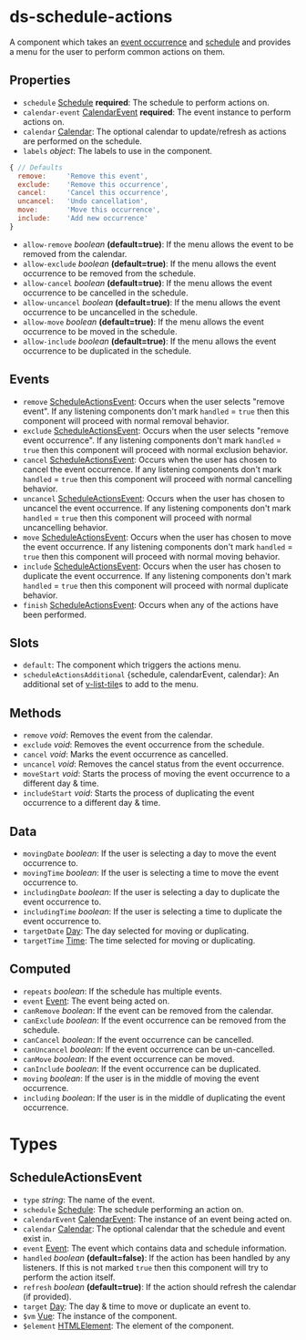 # ds-schedule-actions

A component which takes an [event occurrence](dayspan.md#calendarevent) and [schedule](dayspan.md#schedule) and provides a menu for the user to perform common actions on them.

## Properties
- `schedule` [Schedule](dayspan.md#schedule) **required**: The schedule to perform actions on.
- `calendar-event` [CalendarEvent](dayspan.md#calendarevent) **required**: The event instance to perform actions on.
- `calendar` [Calendar](dayspan.md#calendar): The optional calendar to update/refresh as actions are performed on the schedule.
- `labels` *object*: The labels to use in the component.
```javascript
{ // Defaults
  remove:     'Remove this event',
  exclude:    'Remove this occurrence',
  cancel:     'Cancel this occurrence',
  uncancel:   'Undo cancellation',
  move:       'Move this occurrence',
  include:    'Add new occurrence'
}
```
- `allow-remove` *boolean* **(default=true)**: If the menu allows the event to be removed from the calendar.
- `allow-exclude` *boolean* **(default=true)**: If the menu allows the event occurrence to be removed from the schedule.
- `allow-cancel` *boolean* **(default=true)**: If the menu allows the event occurrence to be cancelled in the schedule.
- `allow-uncancel` *boolean* **(default=true)**: If the menu allows the event occurrence to be uncancelled in the schedule.
- `allow-move` *boolean* **(default=true)**: If the menu allows the event occurrence to be moved in the schedule.
- `allow-include` *boolean* **(default=true)**: If the menu allows the event occurrence to be duplicated in the schedule.

## Events
- `remove` [ScheduleActionsEvent](#scheduleactionsevent): Occurs when the user selects "remove event". If any listening components don't mark `handled` = `true` then this component will proceed with normal removal behavior.
- `exclude` [ScheduleActionsEvent](#scheduleactionsevent): Occurs when the user selects "remove event occurrence". If any listening components don't mark `handled` = `true` then this component will proceed with normal exclusion behavior.
- `cancel` [ScheduleActionsEvent](#scheduleactionsevent): Occurs when the user has chosen to cancel the event occurrence. If any listening components don't mark `handled` = `true` then this component will proceed with normal cancelling behavior.
- `uncancel` [ScheduleActionsEvent](#scheduleactionsevent): Occurs when the user has chosen to uncancel the event occurrence. If any listening components don't mark `handled` = `true` then this component will proceed with normal uncancelling behavior.
- `move` [ScheduleActionsEvent](#scheduleactionsevent): Occurs when the user has chosen to move the event occurrence. If any listening components don't mark `handled` = `true` then this component will proceed with normal moving behavior.
- `include` [ScheduleActionsEvent](#scheduleactionsevent): Occurs when the user has chosen to duplicate the event occurrence. If any listening components don't mark `handled` = `true` then this component will proceed with normal duplicate behavior.
- `finish` [ScheduleActionsEvent](#scheduleactionsevent): Occurs when any of the actions have been performed.

## Slots
- `default`: The component which triggers the actions menu.
- `scheduleActionsAdditional` {schedule, calendarEvent, calendar}: An additional set of [v-list-tile](vuetify.md#vlist)s to add to the menu.

## Methods
- `remove` *void*: Removes the event from the calendar.
- `exclude` *void*: Removes the event occurrence from the schedule.
- `cancel` *void*: Marks the event occurrence as cancelled.
- `uncancel` *void*: Removes the cancel status from the event occurrence.
- `moveStart` *void*: Starts the process of moving the event occurrence to a different day & time.
- `includeStart` *void*: Starts the process of duplicating the event occurrence to a different day & time.

## Data
- `movingDate` *boolean*: If the user is selecting a day to move the event occurrence to.
- `movingTime` *boolean*: If the user is selecting a time to move the event occurrence to.
- `includingDate` *boolean*: If the user is selecting a day to duplicate the event occurrence to.
- `includingTime` *boolean*: If the user is selecting a time to duplicate the event occurrence to.
- `targetDate` [Day](dayspan.md#day): The day selected for moving or duplicating.
- `targetTime` [Time](dayspan.md#time): The time selected for moving or duplicating.

## Computed
- `repeats` *boolean*: If the schedule has multiple events.
- `event` [Event](dayspan.md#event): The event being acted on.
- `canRemove` *boolean*: If the event can be removed from the calendar.
- `canExclude` *boolean*: If the event occurrence can be removed from the schedule.
- `canCancel` *boolean*: If the event occurrence can be cancelled.
- `canUncancel` *boolean*: If the event occurrence can be un-cancelled.
- `canMove` *boolean*: If the event occurrence can be moved.
- `canInclude` *boolean*: If the event occurrence can be duplicated.
- `moving` *boolean*: If the user is in the middle of moving the event occurrence.
- `including` *boolean*: If the user is in the middle of duplicating the event occurrence.

# Types

## ScheduleActionsEvent
- `type` *string*: The name of the event.
- `schedule` [Schedule](dayspan.md#schedule): The schedule performing an action on.
- `calendarEvent` [CalendarEvent](dayspan.md#calendarevent): The instance of an event being acted on.
- `calendar` [Calendar](dayspan.md#calendar): The optional calendar that the schedule and event exist in.
- `event` [Event](dayspan.md#event): The event which contains data and schedule information.
- `handled` *boolean* **(default=false)**: If the action has been handled by any listeners. If this is not marked `true` then this component will try to perform the action itself.
- `refresh` *boolean* **(default=true)**: If the action should refresh the calendar (if provided).
- `target` [Day](dayspan.md#day): The day & time to move or duplicate an event to.
- `$vm` [Vue](vue.md#vue): The instance of the component.
- `$element` [HTMLElement](web.md#htmlelement): The element of the component.
